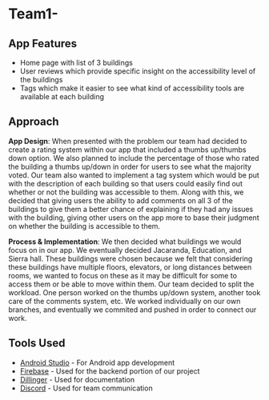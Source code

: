# Team1-

## App Features
- Home page with list of 3 buildings
- User reviews which provide specific insight on the accessibility level of the buildings
-  Tags which make it easier to see what kind of accessibility tools are available at each building

## Approach
**App Design**:
When presented with the problem our team had decided to create a rating system within our app that included a thumbs up/thumbs down option. We also planned to include the percentage of those who rated the building a thumbs up/down in order for users to see what the majority voted. Our team also wanted to implement a tag system which would be put with the description of each building so that users could easily find out whether or not the building was accessible to them. Along with this, we decided that giving users the ability to add comments on all 3 of the buildings to give them a better chance of explaining if they had any issues with the building, giving other users on the app more to base their judgment on whether the building is accessible to them.

**Process & Implementation**:
We then decided what buildings we would focus on in our app. We eventually decided Jacaranda, Education, and Sierra hall. These buildings were chosen because we felt that considering these buildings have multiple floors, elevators, or long distances between rooms, we wanted to focus on these as it may be difficult for some to access them or be able to move within them. Our team decided to split the workload. One person worked on the thumbs up/down system, another took care of the comments system, etc. We worked individually on our own branches, and eventually we commited and pushed in order to connect our work. 

## Tools Used
- [Android Studio](https://developer.android.com/studio) - For Android app development
- [Firebase](https://firebase.google.com/?gclid=CjwKCAiA866PBhAYEiwANkIneEGacaR2ogc1ys4FyFy-2zVz5eT8Kl_wB01tmWKj1UzuF8Ildz6VABoC47IQAvD_BwE&gclsrc=aw.ds) - Used for the backend portion of our project
- [Dillinger](https://dillinger.io/) - Used for documentation
- [Discord](https://discord.com/) - Used for team communication
